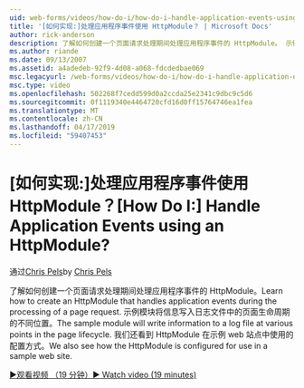 ```yaml
---
uid: web-forms/videos/how-do-i/how-do-i-handle-application-events-using-an-httpmodule
title: '[如何实现:]处理应用程序事件使用 HttpModule？ | Microsoft Docs'
author: rick-anderson
description: 了解如何创建一个页面请求处理期间处理应用程序事件的 HttpModule。 示例模块将信息写入日志...
ms.author: riande
ms.date: 09/13/2007
ms.assetid: a4adedeb-92f9-4d08-a068-fdcdedbae069
msc.legacyurl: /web-forms/videos/how-do-i/how-do-i-handle-application-events-using-an-httpmodule
msc.type: video
ms.openlocfilehash: 502268f7cedd599d0a2ccda25e2341c9dbc9c5d6
ms.sourcegitcommit: 0f1119340e4464720cfd16d0ff15764746ea1fea
ms.translationtype: MT
ms.contentlocale: zh-CN
ms.lasthandoff: 04/17/2019
ms.locfileid: "59407453"
---
```

# <a name="how-do-i-handle-application-events-using-an-httpmodule"></a><span data-ttu-id="75f53-105">[如何实现:]处理应用程序事件使用 HttpModule？</span><span class="sxs-lookup"><span data-stu-id="75f53-105">[How Do I:] Handle Application Events using an HttpModule?</span></span>

<span data-ttu-id="75f53-106">通过[Chris Pels](https://twitter.com/chrispels)</span><span class="sxs-lookup"><span data-stu-id="75f53-106">by [Chris Pels](https://twitter.com/chrispels)</span></span>

<span data-ttu-id="75f53-107">了解如何创建一个页面请求处理期间处理应用程序事件的 HttpModule。</span><span class="sxs-lookup"><span data-stu-id="75f53-107">Learn how to create an HttpModule that handles application events during the processing of a page request.</span></span> <span data-ttu-id="75f53-108">示例模块将信息写入日志文件中的页面生命周期的不同位置。</span><span class="sxs-lookup"><span data-stu-id="75f53-108">The sample module will write information to a log file at various points in the page lifecycle.</span></span> <span data-ttu-id="75f53-109">我们还看到 HttpModule 在示例 web 站点中使用的配置方式。</span><span class="sxs-lookup"><span data-stu-id="75f53-109">We also see how the HttpModule is configured for use in a sample web site.</span></span>

[<span data-ttu-id="75f53-110">&#9654;观看视频 （19 分钟）</span><span class="sxs-lookup"><span data-stu-id="75f53-110">&#9654; Watch video (19 minutes)</span></span>](https://channel9.msdn.com/Blogs/ASP-NET-Site-Videos/how-do-i-handle-application-events-using-an-httpmodule)
